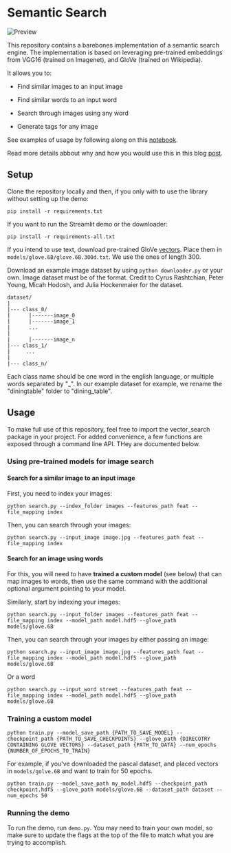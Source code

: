 # Semantic Search
![Preview](https://github.com/hundredblocks/semantic-search/blob/master/assets/image_search_cover.jpeg)

This repository contains a barebones implementation of a semantic search engine. 
The implementation is based on leveraging pre-trained embeddings from VGG16 (trained on Imagenet), and GloVe (trained on Wikipedia).


It allows you to:
- Find similar images to an input image

- Find similar words to an input word
 
- Search through images using any word

- Generate tags for any image

See examples of usage by following along on this [notebook](http://insight.streamlit.io/0.13.3-8ErS/index.html?id=QAKzY9mLjr4WbTCgxz3XBX).

Read more details abbout why and how you would use this in this blog [post](https://blog.insightdatascience.com/the-unreasonable-effectiveness-of-deep-learning-representations-4ce83fc663cf).

## Setup

Clone the repository locally and then, if you only with to use the library without setting up the demo:

`pip install -r requirements.txt`

If you want to run the Streamlit demo or the downloader:

`pip install -r requirements-all.txt`

If you intend to use text, download pre-trained GloVe [vectors](http://nlp.stanford.edu/data/glove.6B.zip). Place them in `models/glove.6B/glove.6B.300d.txt`. We use the ones of length 300.

Download an example image dataset by using `python downloader.py` or your own. Image dataset must be of the format. Credit to Cyrus Rashtchian, Peter Young, Micah Hodosh, and Julia Hockenmaier for the dataset.
```
dataset/
|
|--- class_0/
|      |-------image_0
|      |-------image_1
|      ...
|
|      |-------image_n
|--- class_1/
|     ...
|  
|--- class_n/
```
Each class name should be one word in the english language, or multiple words separated by "_". In our example dataset for example, we rename the "diningtable" folder to "dining_table".
## Usage

To make full use of this repository, feel free to import the vector_search package in your project. For added convenience, a few functions are exposed through a command line API. THey are documented below. 

### Using pre-trained models for image search

#### Search for a similar image to an input image
First, you need to index your images:

`python search.py --index_folder images --features_path feat --file_mapping index`

Then, you can search through your images:

`python search.py --input_image image.jpg --features_path feat --file_mapping index`

#### Search for an image using words

For this, you will need to have **trained a custom model** (see below) that can map images to words, then use the same command with the additional optional argument pointing to your model.

Similarly, start by indexing your images:

`python search.py --input_folder images --features_path feat --file_mapping index --model_path model.hdf5 --glove_path models/glove.6B`

Then, you can search through your images by either passing an image:

`python search.py --input_image image.jpg --features_path feat --file_mapping index --model_path model.hdf5 --glove_path models/glove.6B `

Or a word

`python search.py --input_word street --features_path feat --file_mapping index --model_path model.hdf5 --glove_path models/glove.6B `

### Training a custom model

`python train.py --model_save_path {PATH_TO_SAVE_MODEL} --checkpoint_path {PATH_TO_SAVE_CHECKPOINTS} --glove_path {DIRECOTRY CONTAINING GLOVE VECTORS} --dataset_path {PATH_TO_DATA} --num_epochs {NUMBER_OF_EPOCHS_TO_TRAIN}`

For example, if you've downloaded the pascal dataset, and placed vectors in `models/golve.6B` and want to train for 50 epochs.

`python train.py --model_save_path my_model.hdf5 --checkpoint_path checkpoint.hdf5 --glove_path models/glove.6B --dataset_path dataset --num_epochs 50`

### Running the demo

To run the demo, run `demo.py`. You may need to train your own model, so make sure to update the flags at the top of the file to match what you are trying to accomplish.

